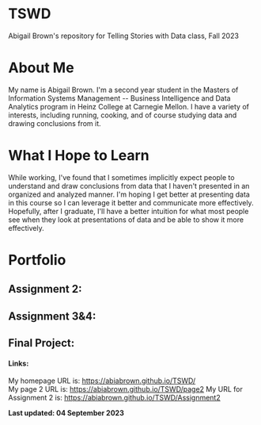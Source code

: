 # TSWD
Abigail Brown's repository for Telling Stories with Data class, Fall 2023

# About Me
My name is Abigail Brown. I'm a second year student in the Masters of Information Systems Management -- Business Intelligence and Data Analytics program in Heinz College at Carnegie Mellon. I have a variety of interests, including running, cooking, and of course studying data and drawing conclusions from it.

# What I Hope to Learn
While working, I've found that I sometimes implicitly expect people to understand and draw conclusions from data that I haven't presented in an organized and analyzed manner. I'm hoping I get better at presenting data in this course so I can leverage it better and communicate more effectively. Hopefully, after I graduate, I'll have a better intuition for what most people see when they look at presentations of data and be able to show it more effectively.

# Portfolio

## Assignment 2:

## Assignment 3&4:

## Final Project:


#### Links:
My homepage URL is: https://abiabrown.github.io/TSWD/  
My page 2 URL is: https://abiabrown.github.io/TSWD/page2
My URL for Assignment 2 is: https://abiabrown.github.io/TSWD/Assignment2

**Last updated: 04 September 2023**
